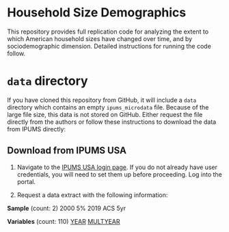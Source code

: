 # Household Size Demographics

This repository provides full replication code for analyzing the extent to which American household sizes have changed over time, and by sociodemographic dimension. Detailed instructions for running the code follow.

# `data` directory
If you have cloned this repository from GitHub, it will include a `data` directory which contains an empty `ipums_microdata` file. Because of the large file size, this data is not stored on GitHub. Either request the file directly from the authors or follow these instructions to download the data from IPUMS directly:

## Download from IPUMS USA

1. Navigate to the [IPUMS USA login page](https://uma.pop.umn.edu/usa/authentication/login). If you do not already have user credentials, you will need to set them up before proceeding. Log into the portal.

2. Request a data extract with the following information:

  **Sample** (count: 2)
  2000 5%
  2019 ACS 5yr
  
  **Variables** (count: 110)
  [YEAR](https://usa.ipums.org/usa-action/variables/YEAR)
  [MULTYEAR](https://usa.ipums.org/usa-action/variables/MULTYEAR)
  